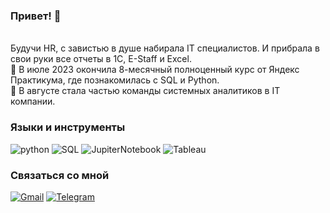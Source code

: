 ### Привет! 👋
<br> Будучи HR, с завистью в душе набирала IT специалистов. И прибрала в свои руки все отчеты в 1С, E-Staff и Excel.
<br> 🌱 В июле 2023 окончила 8-месячный полноценный курс от Яндекс Практикума, где познакомилась с SQL и Python.
<br> 🤝 В августе стала частью команды системных аналитиков в IT компании.


### Языки и инструменты
![python](https://img.shields.io/badge/-Python-69b5cc?style=for-the-badge&logo=python)
![SQL](https://img.shields.io/badge/-PostgreSQL-69b5cc?style=for-the-badge&logo=postgreSQL)
![JupiterNotebook](https://img.shields.io/badge/-Jupyter-69b5cc?style=for-the-badge&logo=jupyter)
![Tableau](https://img.shields.io/badge/-Tableau-69b5cc?style=for-the-badge&logo=tableau)

### Связаться со мной
[![Gmail](https://img.shields.io/badge/-mail-69b5cc?style=for-the-badge&logo=Gmail)](mailto:decomtesse@gmail.com)
[![Telegram](https://img.shields.io/badge/-Telegram-69b5cc?style=for-the-badge&logo=Telegram)](https://t.me/DEOrlova)
